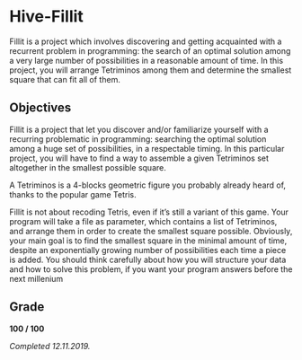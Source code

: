 # Hive-Fillit
Fillit is a project which involves discovering and getting acquainted with a recurrent problem in programming: the search of an optimal solution among a very large number of possibilities in a reasonable amount of time. In this project, you will arrange Tetriminos among them and determine the smallest square that can fit all of them.

## Objectives
Fillit is a project that let you discover and/or familiarize yourself with a recurring problematic in programming: searching 
the optimal solution among a huge set of possibilities, in a respectable timing. In this particular project, you will have 
to find a way to assemble a given Tetriminos set altogether in the smallest possible square.

A Tetriminos is a 4-blocks geometric figure you probably already heard of, thanks to the popular game Tetris.

Fillit is not about recoding Tetris, even if it’s still a variant of this game. Your program will take a file as parameter, 
which contains a list of Tetriminos, and arrange them in order to create the smallest square possible. 
Obviously, your main goal is to find the smallest square in the minimal amount of time, despite an exponentially 
growing number of possibilities each time a piece is added.
You should think carefully about how you will structure your data and how to solve this problem, if you want your 
program answers before the next millenium

## Grade
**100 / 100**

_Completed 12.11.2019._
